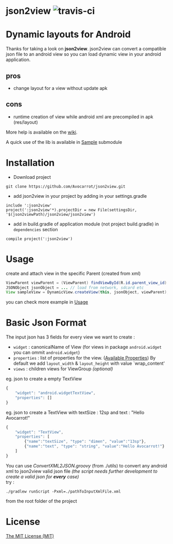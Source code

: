 json2view  ![travis-ci](https://magnum.travis-ci.com/Avocarrot/json2view.svg?token=JZNsn6pty78ndT1Z2naj&branch=master)
============

# Dynamic layouts for Android

Thanks for taking a look on **json2view**.
json2view can convert a compatible json file to an android view so you can load dynamic view in your android application.


## pros
* change layout for a view without update apk

## cons
* runtime creation of view while android xml are precompiled in apk (res/layout)

More help is available on the [wiki](https://github.com/Avocarrot/json2view/wiki).

A quick use of the lib is available in [Sample](https://github.com/Avocarrot/json2view/tree/master/sample) submodule



# Installation
- Download project
```
git clone https://github.com/Avocarrot/json2view.git
```


- add json2view in your project by adding in your settings.gradle
```
include ':json2view'
project(':json2view'*).projectDir = new File(settingsDir, '$(json2viewPath)/json2view/json2view')
```


- add in build.gradle of application module (not project build.gradle) in `dependencies` section

```
compile project(':json2view')
```


# Usage
create and attach view in the specific Parent (created from xml) <br/>
```java
ViewParent viewParent = (ViewParent) findViewById(R.id.parent_view_id)
JSONObject jsonObject = ... // load from network, sdcard etc
View sampleView = DynamicView.createView(this, jsonObject, viewParent);
```

you can check more example in [Usage](https://github.com/Avocarrot/json2view/wiki/Usage)

# Basic Json Format
The input json has 3 fields for every view we want to create :

* `widget` : canonicalName of View (for views in package `android.widget` you can ommit `android.widget`)
* `properties` : list of properties for the view. ([Available Properties](https://github.com/Avocarrot/json2view/wiki/Available-Properties)) By default we add `layout_width` & `layout_height` with value `wrap_content'
* `views` : children views for ViewGroup _(optional)_

eg. json to create a empty TextView
```javascript
{
    "widget": "android.widgetTextView",
	"properties": []
}
```

eg. json to create a TextView with textSize : 12sp and text : "Hello Avocarrot!"
```javascript
{
    "widget": "TextView",
	"properties": [
	    {"name":"textSize", "type": "dimen", "value":"13sp"},
	    {"name":"text", "type": "string", "value":"Hello Avocarrot!"}
	]
}
```

You can use *ConvertXML2JSON.groovy* (from ./utils) to convert any android xml to json2view valid json file
_(the script needs further development to create a valid json for <b>every</b> case)_ <br/>
try : <br/>

```
./gradlew runScript -Pxml=./pathToInputXmlFile.xml
```
from the root folder of the project


# License
[The MIT License (MIT)](https://github.com/Avocarrot/json2view/blob/master/LICENSE)
